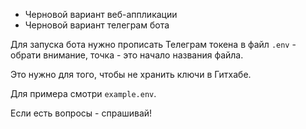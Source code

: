  - Черновой вариант веб-аппликации
 - Черновой вариант телеграм бота

Для запуска бота нужно прописать Телеграм токена в файл ```.env``` - обрати внимание, точка - это начало названия файла.   

Это нужно для того, чтобы не хранить ключи в Гитхабе. 

Для примера смотри ```example.env```.

Если есть вопросы - спрашивай!

